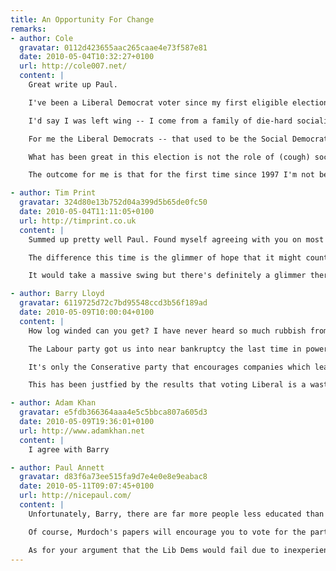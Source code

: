 ```yaml
---
title: An Opportunity For Change
remarks:
- author: Cole
  gravatar: 0112d423655aac265caae4e73f587e81
  date: 2010-05-04T10:32:27+0100
  url: http://cole007.net/
  content: |
    Great write up Paul.

    I've been a Liberal Democrat voter since my first eligible election in 1997.

    I'd say I was left wing -- I come from a family of die-hard socialists and communists -- and I'm old enough to remember the systematic dismantling of the working classes under Thatcher in the name of free markets. But Labour abandoned their working class roots after the resignation of Neil Kinnock -- the greatest Prime Minister Britain never had (thanks to the media cabal) -- and then the sudden death of John Smith.

    For me the Liberal Democrats -- that used to be the Social Democrat party and the Liberals (Whigs) -- have since 1994 been the closest thing we can expect to an honest party that will fairly represent the needs of the British people rather than the pockets of those who are already in positions of power and privilege.

    What has been great in this election is not the role of (cough) social media -- I think it's still too immature to have had a significant impact on the electorate in this election -- but placing the leaders of the three political parties on a level platform when the media have hitherto been so obsessed with affiliating to either side of a two-party race.

    The outcome for me is that for the first time since 1997 I'm not being told that voting Liberal Democrat is a wasted vote. Now that's a refreshing change!

- author: Tim Print
  gravatar: 324d80e13b752d04a399d5b65de0fc50
  date: 2010-05-04T11:11:05+0100
  url: http://timprint.co.uk
  content: |
    Summed up pretty well Paul. Found myself agreeing with you on most of this. I'll be voting LibDem this Thursday like I usually do.

    The difference this time is the glimmer of hope that it might count for something. I'm in one of the safest Tory seats in the country, Stratford-on-Avon (last election, Con 51%,  LibDem 27%, Labour 15% ). With a new, non-local, candidate for the Tories who has been sent by the party because they assume it's a safe seat, I think this is the best chance in years for a change.

    It would take a massive swing but there's definitely a glimmer there.

- author: Barry Lloyd
  gravatar: 6119725d72c7bd95548ccd3b56f189ad
  date: 2010-05-09T10:00:04+0100
  content: |
    How log winded can you get? I have never heard so much rubbish from someone who hasn't studed the political history of the United Kingdom and is barely out of short pants.

    The Labour party got us into near bankruptcy the last time in power by borrowing up to the hilt from the International Monetary Fund, same as this time. The Liberals have no idea how to govern as they have never been in power in recent times so can blow off loads of nonsense knowing full well any intelligent person would see right through them.

    It's only the Conserative party that encourages companies which leads to more jobs and eventually the wealth of the UK. It took them 15 years or so to get the country out of the last mess and built up a national financial reserve for any bad time to come, which Labour spent as if there is no tomorrow.

    This has been justfied by the results that voting Liberal is a wasted vote and their policies have been rejected by the electorate.

- author: Adam Khan
  gravatar: e5fdb366364aaa4e5c5bbca807a605d3
  date: 2010-05-09T19:36:01+0100
  url: http://www.adamkhan.net
  content: |
    I agree with Barry

- author: Paul Annett
  gravatar: d83f6a73ee515fa9d7e4e0e8e9eabac8
  date: 2010-05-11T09:07:45+0100
  url: http://nicepaul.com/
  content: |
    Unfortunately, Barry, there are far more people less educated than Paul who're voting purely based on what's on the front of The Sun. You should be delighted he takes an active interest and has the wherewithall to make up his own mind rather than following the Murdoch herd.

    Of course, Murdoch's papers will encourage you to vote for the party which lines his wallet with rich-get-richer tax breaks and allowing political lobbying so he can effectively pass laws in his favour. Don't believe what you read in the press!

    As for your argument that the Lib Dems would fail due to inexperience: even with experience Labour and Tory governments have managed to make a pigs ear of things. Maybe a lack of experience and a fresh pair of eyes is exactly what this country needs.
---
```

